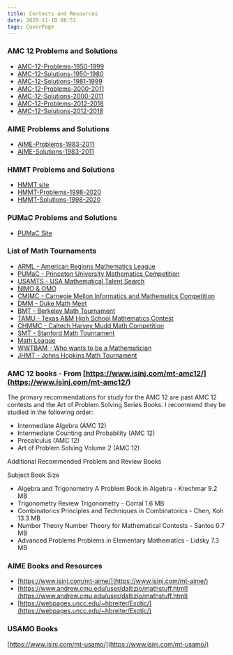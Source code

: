 ```yaml
---
title: Contests and Resources
date: 2020-11-10 06:51
tags: CoverPage
---
```


### AMC 12 Problems and Solutions

* [AMC-12-Problems-1950-1999](/assets/files/AMC-12-Problems-1950-1999.pdf)
* [AMC-12-Solutions-1950-1980](/assets/files/AMC-12-Solutions-1950-1980.pdf)
* [AMC-12-Solutions-1981-1999](/assets/files/AMC-12-Solutions-1981-1999.pdf)
* [AMC-12-Problems-2000-2011](/assets/files/AMC-12-Problems-2000-2011.pdf)
* [AMC-12-Solutions-2000-2011](/assets/files/AMC-12-Solutions-2000-2011.pdf)
* [AMC-12-Problems-2012-2018](/assets/files/AMC-12-Problems-2012-2018.pdf)
* [AMC-12-Solutions-2012-2018](/assets/files/AMC-12-Solutions-2012-2018.pdf)

### AIME Problems and Solutions

* [AIME-Problems-1983-2011](/assets/files/AIME-Problems-1983-2011.pdf)
* [AIME-Solutions-1983-2011](/assets/files/AIME-Solutions-1983-2011.pdf)

### HMMT Problems and Solutions

* [HMMT site](https://www.hmmt.org/)
* [HMMT-Problems-1998-2020](/assets/files/HMMT-1998-2020-problems.pdf)
* [HMMT-Solutions-1998-2020](/assets/files/HMMT-1998-2020-solutions.pdf)

### PUMaC Problems and Solutions

* [PUMaC Site](https://pumac.princeton.edu/)

### List of Math Tournaments

* [ARML - American Regions Mathematics League](https://www.arml.com/)
* [PUMaC - Princeton University Mathematics Competition](http://pumac.princeton.edu/)
* [USAMTS - USA Mathematical Talent Search](http://usamts.org/)
* [NIMO & OMO](http://internetolympiad.org/)
* [CMIMC - Carnegie Mellon Informatics and Mathematics Competition](http://cmimc.org/)
* [DMM - Duke Math Meet](https://sites.duke.edu/mathmeet/)
* [BMT - Berkeley Math Tournament](http://bmt.berkeley.edu/)
* [TAMU - Texas A&M High School Mathematics Contest](http://math.tamu.edu/outreach/highschoolcontest/)
* [CHMMC - Caltech Harvey Mudd Math Competition](http://chmmc.caltech.edu/)
* [SMT - Stanford Math Tournament]( http://sumo.stanford.edu/smt/index.html)
* [Math League](http://mathleague.com/)
* [WWTBAM - Who wants to be a Mathematician](http://ams.org/programs/students/wwtbam/about)
* [JHMT - Johns Hopkins Math Tournament](http://math.jhu.edu/~mathclub/jhmt.html)

### AMC 12 books - From [https://www.isinj.com/mt-amc12/](https://www.isinj.com/mt-amc12/)

The primary recommendations for study for the AMC 12 are past AMC 12 contests and the Art of Problem Solving Series Books.
I recommend they be studied in the following order:

* Intermediate Algebra (AMC 12)
* Intermediate Counting and Probability (AMC 12)
* Precalculus (AMC 12)
* Art of Problem Solving Volume 2 (AMC 12)

Additional Recommended Problem and Review Books

Subject Book Size

* Algebra and Trigonometry A Problem Book in Algebra - Krechmar 9.2 MB
* Trigonometry Review Trigonometry - Corral 1.6 MB
* Combinatorics Principles and Techniques in Combinatorics - Chen, Koh 13.3 MB
* Number Theory Number Theory for Mathematical Contests - Santos 0.7 MB
* Advanced Problems Problems in Elementary Mathematics - Lidsky 7.3 MB

### AIME Books and Resources

* [https://www.isinj.com/mt-aime/](https://www.isinj.com/mt-aime/)
* [https://www.andrew.cmu.edu/user/daltizio/mathstuff.html](https://www.andrew.cmu.edu/user/daltizio/mathstuff.html)
* [https://webpages.uncc.edu/~hbreiter/Exotic/](https://webpages.uncc.edu/~hbreiter/Exotic/)

### USAMO Books

[https://www.isinj.com/mt-usamo/](https://www.isinj.com/mt-usamo/)
